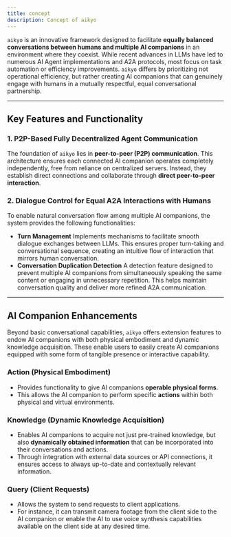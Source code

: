 ```yaml
---
title: concept
description: Concept of aikyo
---
```


`aikyo` is an innovative framework designed to facilitate **equally balanced
conversations between humans and multiple AI companions** in an environment
where they coexist. While recent advances in LLMs have led to numerous AI Agent
implementations and A2A protocols, most focus on task automation or efficiency
improvements. `aikyo` differs by prioritizing not operational efficiency, but
rather creating AI companions that can genuinely engage with humans in a
mutually respectful, equal conversational partnership.

---

## Key Features and Functionality

### 1. P2P-Based Fully Decentralized Agent Communication

The foundation of `aikyo` lies in **peer-to-peer (P2P) communication**.
This architecture ensures each connected AI companion operates completely
independently, free from reliance on centralized servers. Instead, they
establish direct connections and collaborate through **direct peer-to-peer
interaction**.

### 2. Dialogue Control for Equal A2A Interactions with Humans

To enable natural conversation flow among multiple AI companions, the system
provides the following functionalities:

- **Turn Management**
    Implements mechanisms to facilitate smooth dialogue exchanges between LLMs.
    This ensures proper turn-taking and conversational sequence, creating an
    intuitive flow of interaction that mirrors human conversation.
- **Conversation Duplication Detection**
    A detection feature designed to prevent multiple AI companions from
    simultaneously speaking the same content or engaging in unnecessary
    repetition. This helps maintain conversation quality and deliver more
    refined A2A communication.

---

## AI Companion Enhancements

Beyond basic conversational capabilities, `aikyo` offers extension features
to endow AI companions with both physical embodiment and dynamic knowledge
acquisition. These enable users to easily create AI companions equipped with
some form of tangible presence or interactive capability.

### Action (Physical Embodiment)

- Provides functionality to give AI companions **operable physical forms**.
- This allows the AI companion to perform specific **actions** within both
  physical and virtual environments.

### Knowledge (Dynamic Knowledge Acquisition)

- Enables AI companions to acquire not just pre-trained knowledge, but also
  **dynamically obtained information** that can be incorporated into their
  conversations and actions.
- Through integration with external data sources or API connections, it
  ensures access to always up-to-date and contextually relevant information.

### Query (Client Requests)

- Allows the system to send requests to client applications.
- For instance, it can transmit camera footage from the client side to the
  AI companion or enable the AI to use voice synthesis capabilities available
  on the client side at any desired time.
